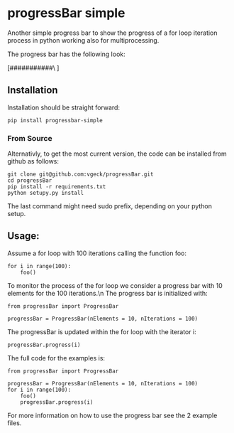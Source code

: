 # progressBar simple

Another simple progress bar to show the progress of a for loop iteration process
in python working also for multiprocessing.

The progress bar has the following look:

[###########\         ]

## Installation

Installation should be straight forward:

	pip install progressbar-simple

### From Source
Alternativly, to get the most current version, the code can be installed from github as follows:

	git clone git@github.com:vgeck/progressBar.git
	cd progressBar
	pip install -r requirements.txt
	python setupy.py install

The last command might need sudo prefix, depending on your python setup.

## Usage:

Assume a for loop with 100 iterations calling the function foo:

    for i in range(100):
        foo()

To monitor the process of the for loop we consider a progress bar with 10 
elements for the 100 iterations.\n
The progress bar is initialized with:
    
    from progressBar import ProgressBar
    
    progressBar = ProgressBar(nElements = 10, nIterations = 100)
    
The progressBar is updated within the for loop with the iterator i:

    progressBar.progress(i)

The full code for the examples is:

    from progressBar import ProgressBar
    
    progressBar = ProgressBar(nElements = 10, nIterations = 100)
    for i in range(100):
        foo()
        progressBar.progress(i)
    
For more information on how to use the progress bar see the 2 example files.
